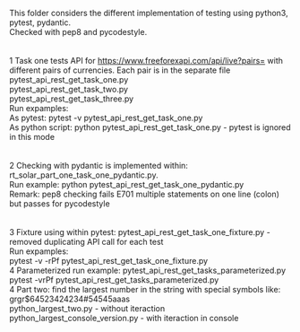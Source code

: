 This folder considers the different implementation of testing using python3, pytest, pydantic. <br/>
Checked with pep8 and pycodestyle.<br/>
<br/>
<br/>
1 Task one tests API for https://www.freeforexapi.com/api/live?pairs= with different pairs of currencies. Each pair is in the separate file<br/>
pytest_api_rest_get_task_one.py<br/>
pytest_api_rest_get_task_two.py<br/>
pytest_api_rest_get_task_three.py<br/>
Run expamples:<br/>
As pytest: pytest -v pytest_api_rest_get_task_one.py<br/>
As python script: python pytest_api_rest_get_task_one.py - pytest is ignored in this mode<br/>
<br/>
<br/>
2 Checking with pydantic is implemented within: rt_solar_part_one_task_one_pydantic.py.<br/>
Run example: python pytest_api_rest_get_task_one_pydantic.py<br/>
Remark: pep8 checking fails E701 multiple statements on one line (colon) but passes for pycodestyle<br/>
<br/>
<br/>
3 Fixture using within pytest: pytest_api_rest_get_task_one_fixture.py - removed duplicating API call for each test<br/>
Run expamples:<br/>
pytest -v -rPf pytest_api_rest_get_task_one_fixture.py
<br/>
4 Parameterized run example:
pytest_api_rest_get_tasks_parameterized.py
pytest -vrPf pytest_api_rest_get_tasks_parameterized.py
<br/>
4 Part two: find the largest number in the string with special symbols like: grgr$64523424234#54545aaas<br/>
python_largest_two.py - without iteraction<br/>
python_largest_console_version.py - with iteraction in console<br/>